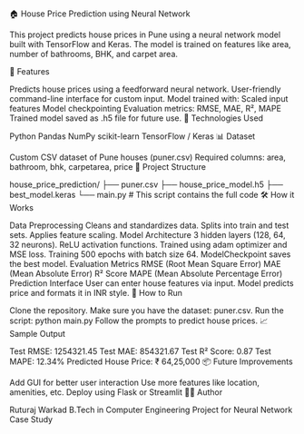 🏠 House Price Prediction using Neural Network

This project predicts house prices in Pune using a neural network model built with TensorFlow and Keras. The model is trained on features like area, number of bathrooms, BHK, and carpet area.

📌 Features

Predicts house prices using a feedforward neural network.
User-friendly command-line interface for custom input.
Model trained with:
Scaled input features
Model checkpointing
Evaluation metrics: RMSE, MAE, R², MAPE
Trained model saved as .h5 file for future use.
🧠 Technologies Used

Python
Pandas
NumPy
scikit-learn
TensorFlow / Keras
📊 Dataset

Custom CSV dataset of Pune houses (puner.csv)
Required columns: area, bathroom, bhk, carpetarea, price
📁 Project Structure

house_price_prediction/
├── puner.csv
├── house_price_model.h5
├── best_model.keras
└── main.py  # This script contains the full code
🛠️ How it Works

Data Preprocessing
Cleans and standardizes data.
Splits into train and test sets.
Applies feature scaling.
Model Architecture
3 hidden layers (128, 64, 32 neurons).
ReLU activation functions.
Trained using adam optimizer and MSE loss.
Training
500 epochs with batch size 64.
ModelCheckpoint saves the best model.
Evaluation Metrics
RMSE (Root Mean Square Error)
MAE (Mean Absolute Error)
R² Score
MAPE (Mean Absolute Percentage Error)
Prediction Interface
User can enter house features via input.
Model predicts price and formats it in INR style.
🚀 How to Run

Clone the repository.
Make sure you have the dataset: puner.csv.
Run the script:
python main.py
Follow the prompts to predict house prices.
📈 Sample Output

Test RMSE: 1254321.45
Test MAE: 854321.67
Test R² Score: 0.87
Test MAPE: 12.34%
Predicted House Price: ₹ 64,25,000
📦 Future Improvements

Add GUI for better user interaction
Use more features like location, amenities, etc.
Deploy using Flask or Streamlit
👨‍💻 Author

Ruturaj Warkad
B.Tech in Computer Engineering
Project for Neural Network Case Study

